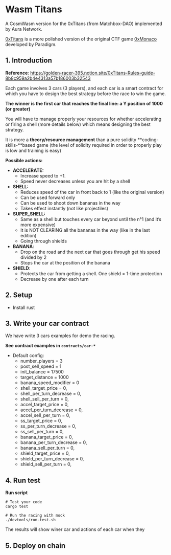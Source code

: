 # Wasm Titans

A CosmWasm version for the 0xTitans (from Matchbox-DAO) implemented by Aura Network.

[0xTitans](https://github.com/Matchbox-DAO/0xTitans-Public) is a more polished version of the original CTF game [0xMonaco](https://www.0xmonaco.com/) developed by Paradigm.

## 1. Introduction

**Reference**: https://golden-racer-395.notion.site/0xTitans-Rules-guide-8b8c959a2b4e4313a57b186003b32543

Each game involves 3 cars (3 players), and each car is a smart contract for which you have to design the best strategy before the race to win the game.

**The winner is the first car that reaches the final line: a Y position of 1000 (or greater)**

You will have to manage properly your resources for whether accelerating or firing a shell (more details below) which means designing the best strategy.

It is more a **theory/resource management** than a pure solidity **coding-skills-**based game (the level of solidity required in order to properly play is low and training is easy)

**Possible actions:**

- **ACCELERATE:**
  - Increase speed to +1.
  - Speed never decreases unless you are hit by a shell
- **SHELL:**
  - Reduces speed of the car in front back to 1 (like the original version)
  - Can be used forward only
  - Can be used to shoot down bananas in the way
  - Takes effect instantly (not like projectiles)
- **SUPER_SHELL:**
  - Same as a shell but touches every car beyond until the n°1 (and it’s more expensive)
  - It is NOT CLEARING all the bananas in the way (like in the last edition)
  - Going through shields
- **BANANA**:
  - Drop on the road and the next car that goes through get his speed divided by 2
  - Stops the car at the position of the banana
- **SHIELD**:
  - Protects the car from getting a shell. One shield = 1-time protection
  - Decrease by one after each turn

## 2. Setup

- Install rust

## 3. Write your car contract

We have write 3 cars examples for demo the racing.

**See contract examples in `contracts/car-*`**

- Default config:
  - number_players = 3
  - post_sell_speed = 1
  - init_balance = 17500
  - target_distance = 1000
  - banana_speed_modifier = 0
  - shell_target_price = 0,
  - shell_per_turn_decrease = 0,
  - shell_sell_per_turn = 0,
  - accel_target_price = 0,
  - accel_per_turn_decrease = 0,
  - accel_sell_per_turn = 0,
  - ss_target_price = 0,
  - ss_per_turn_decrease = 0,
  - ss_sell_per_turn = 0,
  - banana_target_price = 0,
  - banana_per_turn_decrease = 0,
  - banana_sell_per_turn = 0,
  - shield_target_price = 0,
  - shield_per_turn_decrease = 0,
  - shield_sell_per_turn = 0,

## 4. Run test

**Run script**

```
# Test your code
cargo test

# Run the racing with mock
./devtools/run-test.sh
```

The results will show winer car and actions of each car when they

## 5. Deploy on chain
